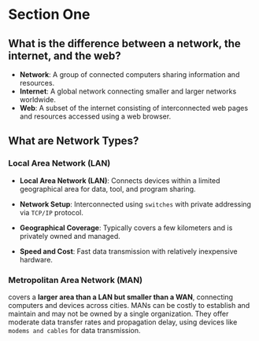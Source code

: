 # Section One

## What is the difference between a network, the internet, and the web?
- **Network**: A group of connected computers sharing information and resources.
- **Internet**: A global network connecting smaller and larger networks worldwide.
- **Web**: A subset of the internet consisting of interconnected web pages and resources accessed using a web browser.

## What are Network Types?
### Local Area Network (LAN)

- **Local Area Network (LAN)**: Connects devices within a limited geographical area for data, tool, and program sharing.

- **Network Setup**: Interconnected using `switches` with private addressing via `TCP/IP` protocol.

- **Geographical Coverage**: Typically covers a few kilometers and is privately owned and managed.

- **Speed and Cost**: Fast data transmission with relatively inexpensive hardware.

### Metropolitan Area Network (MAN)

covers a **larger area than a LAN but smaller than a WAN**, connecting computers and devices across cities. MANs can be costly to establish and maintain and may not be owned by a single organization. They offer moderate data transfer rates and propagation delay, using devices like `modems and cables` for data transmission. 
